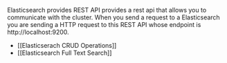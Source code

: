 Elasticsearch provides REST API provides a rest api that allows you to communicate with the cluster. When you send a request to a Elasticsearch you are sending a HTTP request to this REST API whose endpoint is http://localhost:9200.

- [[Elasticserach CRUD Operations]]
- [[Elasticsearch Full Text Search]]